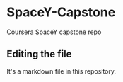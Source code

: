 # SpaceY-Capstone
Coursera SpaceY capstone repo

## Editing the file

It's a markdown file in this repository.
